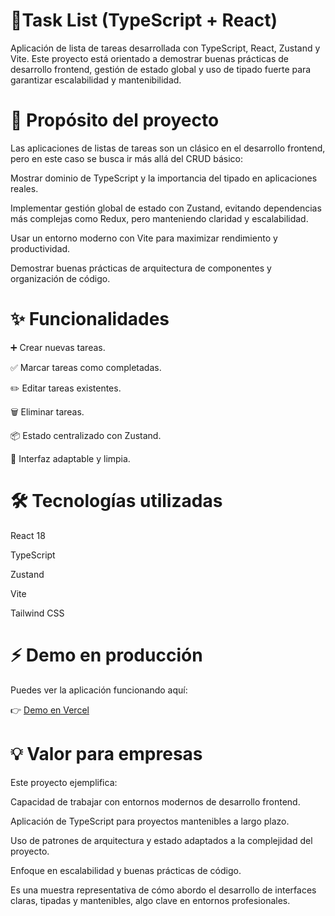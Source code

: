 # 📝Task List (TypeScript + React)

Aplicación de lista de tareas desarrollada con TypeScript, React, Zustand y Vite.
Este proyecto está orientado a demostrar buenas prácticas de desarrollo frontend, gestión de estado global y uso de tipado fuerte para garantizar escalabilidad y mantenibilidad.

# 🚀 Propósito del proyecto

Las aplicaciones de listas de tareas son un clásico en el desarrollo frontend, pero en este caso se busca ir más allá del CRUD básico:

Mostrar dominio de TypeScript y la importancia del tipado en aplicaciones reales.

Implementar gestión global de estado con Zustand, evitando dependencias más complejas como Redux, pero manteniendo claridad y escalabilidad.

Usar un entorno moderno con Vite para maximizar rendimiento y productividad.

Demostrar buenas prácticas de arquitectura de componentes y organización de código.

# ✨ Funcionalidades

➕ Crear nuevas tareas.

✅ Marcar tareas como completadas.

✏️ Editar tareas existentes.

🗑️ Eliminar tareas.

📦 Estado centralizado con Zustand.

🎨 Interfaz adaptable y limpia.

# 🛠️ Tecnologías utilizadas

React 18

TypeScript 

Zustand 

Vite 

Tailwind CSS 

# ⚡ Demo en producción

Puedes ver la aplicación funcionando aquí:

👉 [Demo en Vercel](https://task-list-typescript.vercel.app)

# 💡 Valor para empresas

Este proyecto ejemplifica:

Capacidad de trabajar con entornos modernos de desarrollo frontend.

Aplicación de TypeScript para proyectos mantenibles a largo plazo.

Uso de patrones de arquitectura y estado adaptados a la complejidad del proyecto.

Enfoque en escalabilidad y buenas prácticas de código.

Es una muestra representativa de cómo abordo el desarrollo de interfaces claras, tipadas y mantenibles, algo clave en entornos profesionales.
